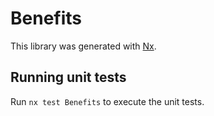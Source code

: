 # Benefits

This library was generated with [Nx](https://nx.dev).

## Running unit tests

Run `nx test Benefits` to execute the unit tests.
